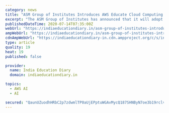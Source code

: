 ```yaml
---
category: news
title: "ASM Group of Institutes Introduces AWS Educate Cloud Computing Curricula in MBA/ PGDM in Emerging Technologies"
excerpt: "The ASM Group of Institutes has announced that it will adopt cloud computing curricula from the Amazon Web Services (AWS) Educate global initiative into its mainstream college syllabus to"
publishedDateTime: 2020-07-14T07:35:00Z
webUrl: "https://indiaeducationdiary.in/asm-group-of-institutes-introduces-aws-educate-cloud-computing-curricula-in-mba-pgdm-in-emerging-technologies/"
ampWebUrl: "https://indiaeducationdiary.in/asm-group-of-institutes-introduces-aws-educate-cloud-computing-curricula-in-mba-pgdm-in-emerging-technologies/?amp"
cdnAmpWebUrl: "https://indiaeducationdiary-in.cdn.ampproject.org/c/s/indiaeducationdiary.in/asm-group-of-institutes-introduces-aws-educate-cloud-computing-curricula-in-mba-pgdm-in-emerging-technologies/?amp"
type: article
quality: 19
heat: 19
published: false

provider:
  name: India Education Diary
  domain: indiaeducationdiary.in

topics:
  - AWS AI
  - AI

secured: "QaunUZuodhHRbC2p7zdwmlTP0aUjEPptuWGAvMycQ187SHNByN7oe3b19rclvMjcOulIIzLcyAQbqaDkLbRktbnD9McD76mMwOPXXu69CtoTpbVe0Mv9YTk/q95OyJKs5sjeh8ZcvpLf2I/8ER0m/OzNmF3DFCXFTxTRnJ0IfLsIdV1aEBG1H9EnrC0OWTIIXbmjsfNM+D/hQCEcdgOw+/omXZjp3llzq6p2trr0hP1sko9B9meXWbA1QLhgRBJAzzSsgoj4CpFfCsHfwMdDSe+wk6QCKhSlReqR1sC0PvsKh35WTyVQSSvlD5TThw2eP2vwVbJCE8/LCRtUJRkiHw==;zoJbGyEl4Jzfkfk5SWL6ew=="
---
```


